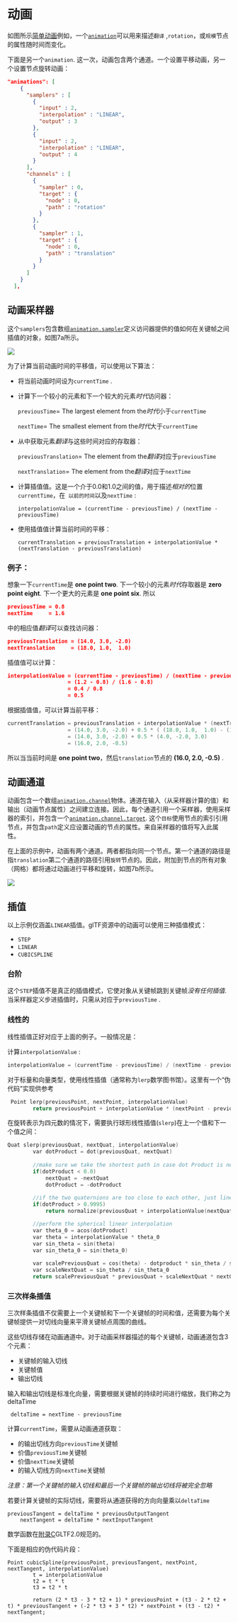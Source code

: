 # 动画

如图所示[简单动画](https://github.com/KhronosGroup/glTF-Tutorials/blob/master/gltfTutorial/gltfTutorial_006_SimpleAnimation.md)例如，一个[`animation`](https://github.com/KhronosGroup/glTF/tree/master/specification/2.0/#reference-animation)可以用来描述`翻译` ,`rotation`，或`规模`节点的属性随时间而变化。

下面是另一个`animation`. 这一次，动画包含两个通道。一个设置平移动画，另一个设置节点旋转动画：

```json
"animations": [
    {
      "samplers" : [
        {
          "input" : 2,
          "interpolation" : "LINEAR",
          "output" : 3
        },
        {
          "input" : 2,
          "interpolation" : "LINEAR",
          "output" : 4
        }
      ],
      "channels" : [ 
        {
          "sampler" : 0,
          "target" : {
            "node" : 0,
            "path" : "rotation"
          }
        },
        {
          "sampler" : 1,
          "target" : {
            "node" : 0,
            "path" : "translation"
          }
        } 
      ]
    }
  ],
```

## 动画采样器

这个`samplers`包含数组[`animation.sampler`](https://github.com/KhronosGroup/glTF/tree/master/specification/2.0/#animation-sampler)定义访问器提供的值如何在关键帧之间插值的对象，如图7a所示。

![](images/animationSamplers.png)

为了计算当前动画时间的平移值，可以使用以下算法：

- 将当前动画时间设为`currentTime` .

- 计算下一个较小的元素和下一个较大的元素*时代*访问器：

  `previousTime`= The largest element from the*时代*小于`currentTime`

  `nextTime`= The smallest element from the*时代*大于`currentTime`

- 从中获取元素*翻译*与这些时间对应的存取器：

  `previousTranslation`= The element from the*翻译*对应于`previousTime`

  `nextTranslation`= The element from the*翻译*对应于`nextTime`

- 计算插值值。这是一个介于0.0和1.0之间的值，用于描述*相对的*位置`currentTime`，在` 以前的时间`以及`nextTime` :

  `interpolationValue = (currentTime - previousTime) / (nextTime - previousTime)`

- 使用插值值计算当前时间的平移：

  `currentTranslation = previousTranslation + interpolationValue * (nextTranslation - previousTranslation)`

### 例子：

想象一下`currentTime`是 **one point two**. 下一个较小的元素*时代*存取器是 **zero point eight**. 下一个更大的元素是 **one point six**. 所以

```json
previousTime = 0.8
nextTime     = 1.6
```

中的相应值*翻译*可以查找访问器：

```json
previousTranslation = (14.0, 3.0, -2.0)
nextTranslation     = (18.0, 1.0,  1.0)
```

插值值可以计算：

```json
interpolationValue = (currentTime - previousTime) / (nextTime - previousTime)
                   = (1.2 - 0.8) / (1.6 - 0.8)
                   = 0.4 / 0.8         
                   = 0.5
```

根据插值值，可以计算当前平移：

```c++
currentTranslation = previousTranslation + interpolationValue * (nextTranslation - previousTranslation)
                   = (14.0, 3.0, -2.0) + 0.5 * ( (18.0, 1.0,  1.0) - (14.0, 3.0, -2.0) )
                   = (14.0, 3.0, -2.0) + 0.5 * (4.0, -2.0, 3.0)
                   = (16.0, 2.0, -0.5)
```

所以当当前时间是 **one point two**，然后`translation`节点的 **(16.0, 2.0, -0.5)** .

## 动画通道

动画包含一个数组[`animation.channel`](https://github.com/KhronosGroup/glTF/tree/master/specification/2.0/#channel)物体。通道在输入（从采样器计算的值）和输出（动画节点属性）之间建立连接。因此，每个通道引用一个采样器，使用采样器的索引，并包含一个[`animation.channel.target`](https://github.com/KhronosGroup/glTF/tree/master/specification/2.0/#reference-target). 这个`目标`使用节点的索引引用节点，并包含`path`定义应设置动画的节点的属性。来自采样器的值将写入此属性。

在上面的示例中，动画有两个通道。两者都指向同一个节点。第一个通道的路径是指`translation`第二个通道的路径引用`旋转`节点的。因此，附加到节点的所有对象（网格）都将通过动画进行平移和旋转，如图7b所示。

![](images/animationChannels.png)

## 插值

以上示例仅涵盖`LINEAR`插值。glTF资源中的动画可以使用三种插值模式：

- `STEP`
- `LINEAR`
- `CUBICSPLINE`

### 台阶

这个`STEP`插值不是真正的插值模式，它使对象从关键帧跳到关键帧*没有任何插值*. 当采样器定义步进插值时，只需从对应于`previousTime` .

### 线性的

线性插值正好对应于上面的例子。一般情况是：

计算`interpolationValue` :

```c++
interpolationValue = (currentTime - previousTime) / (nextTime - previousTime)
```

对于标量和向量类型，使用线性插值（通常称为`lerp`数学图书馆）。这里有一个“伪代码”实现供参考

```c++
 Point lerp(previousPoint, nextPoint, interpolationValue)
        return previousPoint + interpolationValue * (nextPoint - previousPoint)
```

在旋转表示为四元数的情况下，需要执行球形线性插值(`slerp`)在上一个值和下一个值之间：

```c++
Quat slerp(previousQuat, nextQuat, interpolationValue)
        var dotProduct = dot(previousQuat, nextQuat)
        
        //make sure we take the shortest path in case dot Product is negative
        if(dotProduct < 0.0)
            nextQuat = -nextQuat
            dotProduct = -dotProduct
            
        //if the two quaternions are too close to each other, just linear interpolate between the 4D vector
        if(dotProduct > 0.9995)
            return normalize(previousQuat + interpolationValue(nextQuat - previousQuat))

        //perform the spherical linear interpolation
        var theta_0 = acos(dotProduct)
        var theta = interpolationValue * theta_0
        var sin_theta = sin(theta)
        var sin_theta_0 = sin(theta_0)
        
        var scalePreviousQuat = cos(theta) - dotproduct * sin_theta / sin_theta_0
        var scaleNextQuat = sin_theta / sin_theta_0
        return scalePreviousQuat * previousQuat + scaleNextQuat * nextQuat
```

### 三次样条插值

三次样条插值不仅需要上一个关键帧和下一个关键帧的时间和值，还需要为每个关键帧提供一对切线向量来平滑关键帧点周围的曲线。

这些切线存储在动画通道中。对于动画采样器描述的每个关键帧，动画通道包含3个元素：

- 关键帧的输入切线
- 关键帧值
- 输出切线

输入和输出切线是标准化向量，需要根据关键帧的持续时间进行缩放，我们称之为deltaTime

```
 deltaTime = nextTime - previousTime
```

计算`currentTime`，需要从动画通道获取：

- 的输出切线方向`previousTime`关键帧
- 价值`previousTime`关键帧
- 价值`nextTime`关键帧
- 的输入切线方向`nextTime`关键帧

*注意：第一个关键帧的输入切线和最后一个关键帧的输出切线将被完全忽略*

若要计算关键帧的实际切线，需要将从通道获得的方向向量乘以`deltaTime`

```
previousTangent = deltaTime * previousOutputTangent
    nextTangent = deltaTime * nextInputTangent
```

数学函数在[附录C](https://github.com/KhronosGroup/glTF/tree/master/specification/2.0?ts=4#appendix-c-spline-interpolation)GLTF2.0规范的。

下面是相应的伪代码片段：

```
Point cubicSpline(previousPoint, previousTangent, nextPoint, nextTangent, interpolationValue)
        t = interpolationValue
        t2 = t * t
        t3 = t2 * t
        
        return (2 * t3 - 3 * t2 + 1) * previousPoint + (t3 - 2 * t2 + t) * previousTangent + (-2 * t3 + 3 * t2) * nextPoint + (t3 - t2) * nextTangent;
```

